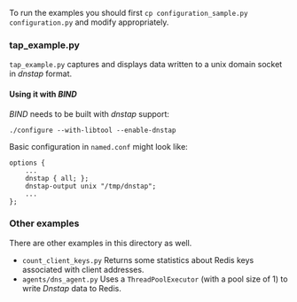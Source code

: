 To run the examples you
should first `cp configuration_sample.py configuration.py` and modify appropriately.

### tap_example.py

`tap_example.py` captures and displays data written to a unix domain socket in _dnstap_ format.

#### Using it with _BIND_

_BIND_ needs to be built with _dnstap_ support:

```
./configure --with-libtool --enable-dnstap
```

Basic configuration in `named.conf` might look like:

```
options {
    ...
    dnstap { all; };
    dnstap-output unix "/tmp/dnstap";
    ...
};
```

### Other examples

There are other examples in this directory as well.

* `count_client_keys.py` Returns some statistics about Redis keys associated with client addresses.
* `agents/dns_agent.py` Uses a `ThreadPoolExecutor` (with a pool size of 1) to write _Dnstap_ data to Redis.
